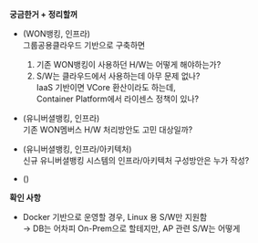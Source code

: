 **궁금한거 + 정리할꺼**

- (WON뱅킹, 인프라)  
    그룹공용클라우드 기반으로 구축하면  
    1) 기존 WON뱅킹이 사용하던 H/W는 어떻게 해야하는가?  
    2) S/W는 클라우드에서 사용하는데 아무 문제 없나?  
    IaaS 기반이면 VCore 환산이라도 하는데,  
    Container Platform에서 라이센스 정책이 있나?  
    
- (유니버셜뱅킹, 인프라)  
    기존 WON멤버스 H/W 처리방안도 고민 대상일까?  
    
- (유니버셜뱅킹, 인프라/아키텍처)  
    신규 유니버셜뱅킹 시스템의 인프라/아키텍처 구성방안은 누가 작성?  
    
- ()

  

**확인 사항**

- Docker 기반으로 운영할 경우, Linux 용 S/W만 지원함  
    → DB는 어차피 On-Prem으로 할테지만, AP 관련 S/W는 어떻게